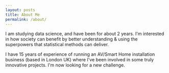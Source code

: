 ```yaml
---
layout: posts
title: About Me
permalink: /about/
---
```

I am studying data science, and have been for about 2 years.
I'm interested in how society can benefit by better understanding & using the superpowers that statistical methods can deliver.

I have 15 years of experience of running an AV/Smart Home installation business (based in London UK) where I've been involved in some truly innovative projects. I'm now looking for a new challenge.
